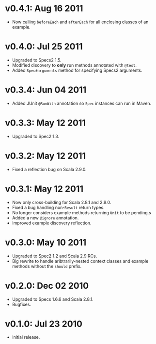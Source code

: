 v0.4.1: Aug 16 2011
===================

* Now calling `beforeEach` and `afterEach` for all enclosing classes of an
  example.

v0.4.0: Jul 25 2011
===================

* Upgraded to Specs2 1.5.
* Modified discovery to **only** run methods annotated with `@test`.
* Added `Spec#arguments` method for specifying Specs2 arguments.

v0.3.4: Jun 04 2011
===================

* Added JUnit `@RunWith` annotation so `Spec` instances can run in Maven.

v0.3.3: May 12 2011
===================

* Upgraded to Spec2 1.3.

v0.3.2: May 12 2011
===================

* Fixed a reflection bug on Scala 2.9.0.

v0.3.1: May 12 2011
===================

* Now only cross-building for Scala 2.8.1 and 2.9.0.
* Fixed a bug handling non-`Result` return types.
* No longer considers example methods returning `Unit` to be pending.s
* Added a new `@ignore` annotation.
* Improved example discovery reflection.

v0.3.0: May 10 2011
===================

* Upgraded to Spec2 1.2 and Scala 2.9 RCs.
* Big rewrite to handle aribtrarily-nested context classes and example methods
  without the `should` prefix.

v0.2.0: Dec 02 2010
===================

* Upgraded to Specs 1.6.6 and Scala 2.8.1.
* Bugfixes.

v0.1.0: Jul 23 2010
===================

* Initial release.
